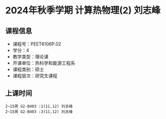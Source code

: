 # 2024年秋季学期 计算热物理(2) 刘志峰






## 课程信息

- 课程号：PEET6106P.02
- 学分：4
- 教学类型：理论课
- 开课单位：热科学和能源工程系
- 课程类别：硕士
- 课程层次：研究生课程

## 上课时间

```
2~15周 G2-B403 :1(11,12) 刘志峰
2~15周 G2-B403 :3(11,12) 刘志峰
```

